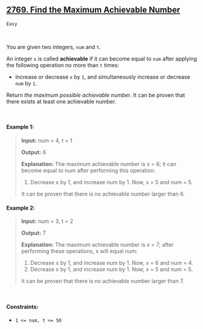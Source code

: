 ## [2769. Find the Maximum Achievable Number](https://leetcode.com/problems/find-the-maximum-achievable-number)

<code>Easy</code>

<br>

You are given two integers, <code>num</code> and <code>t</code>.

An integer <code>x</code> is called __achievable__ if it can become equal to <code>num</code> after applying the following operation no more than <code>t</code> times:

- Increase or decrease <code>x</code> by <code>1</code>, and simultaneously increase or decrease <code>num</code> by <code>1</code>.

Return *the maximum possible achievable number*. It can be proven that there exists at least one achievable number.

<br>

#### Example 1:

> __Input:__ num = 4, t = 1
> 
> __Output:__ 6
> 
> __Explanation:__ The maximum achievable number is x = 6; it can become equal to num after performing this operation:  
> 1. Decrease x by 1, and increase num by 1. Now, x = 5 and num = 5.
>  
> It can be proven that there is no achievable number larger than 6.  

#### Example 2:

> __Input:__ num = 3, t = 2
> 
> __Output:__ 7
> 
> __Explanation:__ The maximum achievable number is x = 7; after performing these operations, x will equal num:   
> 1. Decrease x by 1, and increase num by 1. Now, x = 6 and num = 4.  
> 2. Decrease x by 1, and increase num by 1. Now, x = 5 and num = 5.
>    
> It can be proven that there is no achievable number larger than 7.  

<br>

#### Constraints:

- <code>1 <= num, t <= 50</code>
